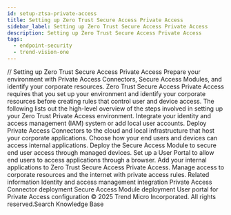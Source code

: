 ```yaml
---
id: setup-ztsa-private-access
title: Setting up Zero Trust Secure Access Private Access
sidebar_label: Setting up Zero Trust Secure Access Private Access
description: Setting up Zero Trust Secure Access Private Access
tags:
  - endpoint-security
  - trend-vision-one
---
```


/*<![CDATA[*/ $('#title').html($('meta[name=map-description]').attr('content')); /*]]>*/ Setting up Zero Trust Secure Access Private Access Prepare your environment with Private Access Connectors, Secure Access Modules, and identify your corporate resources. Zero Trust Secure Access Private Access requires that you set up your environment and identify your corporate resources before creating rules that control user and device access. The following lists out the high-level overview of the steps involved in setting up your Zero Trust Private Access environment. Integrate your identity and access management (IAM) system or add local user accounts. Deploy Private Access Connectors to the cloud and local infrastructure that host your corporate applications. Choose how your end users and devices can access internal applications. Deploy the Secure Access Module to secure end user access through managed devices. Set up a User Portal to allow end users to access applications through a browser. Add your internal applications to Zero Trust Secure Access Private Access. Manage access to corporate resources and the internet with private access rules. Related information Identity and access management integration Private Access Connector deployment Secure Access Module deployment User portal for Private Access configuration © 2025 Trend Micro Incorporated. All rights reserved.Search Knowledge Base